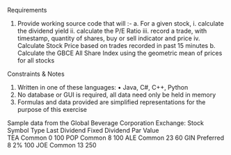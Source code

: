Requirements
1.	Provide working source code that will :-
  a.	For a given stock, 
    i.	calculate the dividend yield
    ii.	calculate the P/E Ratio
    iii.	record a trade, with timestamp, quantity of shares, buy or sell indicator and price
    iv.	Calculate Stock Price based on trades recorded in past 15 minutes
  b.	Calculate the GBCE All Share Index using the geometric mean of prices for all stocks
  
Constraints & Notes
  1.	Written in one of these languages:
    •	Java, C#, C++, Python
  2.	No database or GUI is required, all data need only be held in memory
  3.	Formulas and data provided are simplified representations for the purpose of this exercise

Sample data from the Global Beverage Corporation Exchange:
Stock Symbol    Type    Last Dividend   Fixed Dividend  Par Value	
    TEA	       Common	        0		                        100	
    POP	       Common	        8		                        100	
    ALE	       Common	       23		                         60	
    GIN	     Preferred	      8	              2%	        100	
    JOE	       Common	       13		                        250	
